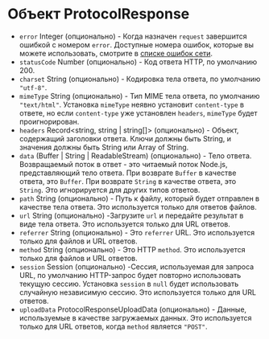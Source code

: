 # Объект ProtocolResponse

* `error` Integer (опционально) - Когда назначен `request` завершится ошибкой с номером `error`. Доступные номера ошибок, которые вы можете использовать, смотрите в [списке ошибок сети](https://code.google.com/p/chromium/codesearch#chromium/src/net/base/net_error_list.h).
* `statusCode` Number (опционально) - Код ответа HTTP, по умолчанию 200.
* `charset` String (опционально) - Кодировка тела ответа, по умолчанию `"utf-8"`.
* `mimeType` String (опционально) - Тип MIME тела ответа, по умолчанию `"text/html"`. Установка `mimeType` неявно установит `content-type` в ответе, но если `content-type` уже установлен `headers`, `mimeType` будет проигнорирован.
* `headers` Record<string, string | string[]> (опционально) - Объект, содержащий заголовки ответа. Ключи должны быть String, и значения должны быть String или Array of String.
* `data` (Buffer | String | ReadableStream) (опционально) - Тело ответа. Возвращаемый поток в ответ - это читаемый поток Node.js, представляющий тело ответа. При возврате `Buffer` в качестве ответа, это `Buffer`. При возврате `String` в качестве ответа, это `String`. Это игнорируется для других типов ответов.
* `path` String (опционально) - Путь к файлу, который будет отправлен в качестве тела ответа. Это используется только для ответов файлов.
* `url` String (опционально) -Загрузите `url` и передайте результат в виде тела ответа. Это используется только для URL ответов.
* `referrer` String (опционально) - Это `referrer` URL. Это используется только для файлов и URL ответов.
* `method` String (опционально) - Это HTTP `method`. Это используется только для файлов и URL ответов.
* `session` Session (опционально) -Сессия, используемая для запроса URL, по умолчанию HTTP-запрос будет повторно использовать текущую сессию. Установка `session` в `null` будет использовать случайную независимую сессию. Это используется только для URL ответов.
* `uploadData` ProtocolResponseUploadData (опционально) - Данные, используемые в качестве загружаемых данных. Это используется только для URL ответов, когда `method` является `"POST"`.
